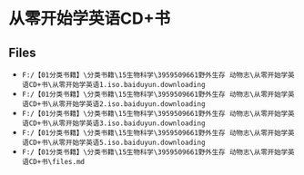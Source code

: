 # 从零开始学英语CD+书

## Files

- `F:/【01分类书籍】\分类书籍\15生物科学\3959509661野外生存 动物志\从零开始学英语CD+书\从零开始学英语1.iso.baiduyun.downloading`
- `F:/【01分类书籍】\分类书籍\15生物科学\3959509661野外生存 动物志\从零开始学英语CD+书\从零开始学英语2.iso.baiduyun.downloading`
- `F:/【01分类书籍】\分类书籍\15生物科学\3959509661野外生存 动物志\从零开始学英语CD+书\从零开始学英语3.iso.baiduyun.downloading`
- `F:/【01分类书籍】\分类书籍\15生物科学\3959509661野外生存 动物志\从零开始学英语CD+书\从零开始学英语5.iso.baiduyun.downloading`
- `F:/【01分类书籍】\分类书籍\15生物科学\3959509661野外生存 动物志\从零开始学英语CD+书\files.md`
